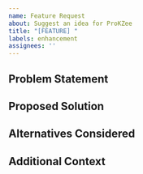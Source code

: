 ```yaml
---
name: Feature Request
about: Suggest an idea for ProKZee
title: "[FEATURE] "
labels: enhancement
assignees: ''
---
```


## Problem Statement
<!-- A clear and concise description of what problem this feature would solve. Ex. I'm always frustrated when [...] -->

## Proposed Solution
<!-- A clear and concise description of what you want to happen -->

## Alternatives Considered
<!-- A clear and concise description of any alternative solutions or features you've considered -->

## Additional Context
<!-- Add any other context, screenshots, or mockups about the feature request here --> 
